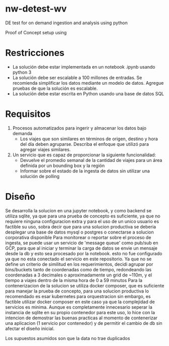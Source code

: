 # nw-detest-wv
DE test for on demand ingestion and analysis using python

Proof of Concept setup using 

# Restricciones
- La solución debe estar implementada en un notebook .ipynb usando python 3
- La solución debe ser escalable a 100 millones de entradas. Se recomienda simplificar los datos mediante un modelo de datos. Agregue pruebas de que la solución es escalable.
- La solución debe estar escrita en Python usando una base de datos SQL
# Requisitos

1. Procesos automatizados para ingerir y almacenar los datos bajo demanda
    - Los viajes que son similares en términos de origen, destino y hora del día deben agruparse. Describa el enfoque que utilizó para agregar viajes similares.
2. Un servicio que es capaz de proporcionar la siguiente funcionalidad:
    - Devuelve el promedio semanal de la cantidad de viajes para un área definida por un bounding box y la región
    - Informar sobre el estado de la ingesta de datos sin utilizar una solución de polling

# Diseño

Se desarrolla la solucion en una jupyter notebook, y como backend se utiliza sqlite, ya que para una prueba de concepto es suficiente, ya que no requiere ninguna configuracion extra y para el uso de un unico usuario es factible su uso, sobra decir que para una solucion productiva se deberia desplegar una base de datos mysql o postgres o conectarse a solucion corporativa disponible
Para monitorear o reportar sobre el proceso de ingesta, se puede usar un servicio de 'message queue' como pub/sub en GCP, para que al iniciar y terminar la carga de datos se envie un mensaje desde la db y esto sea procesado por la notebook. esto no fue configurado ya que no esta conectado el servicio en este repositorio.
Ya que no se define un criterio de similitud en los requerimientos, decidi agrupar por bins/buckets tanto de coordenadas como de tiempo, redondeando las coordenadas a 3 decimales o aproximadamente un grid de ~110m, y el tiempo a viajes dentro de la misma hora de 0 a 59 minutos
Para la contenerizacion de la solucion se utiliza docker composer, que es suficiente para manejar la prueba de concepto, para una solucion productiva lo recomendado es esar kubernetes para orquestracion sin embargo, es factible utilizar docker composer en este caso ya que la complejidad de servicios es minima.
Aunque es completamente innecesario seperar la instancia de sqlite en su propio contenedor para este uso, lo hice con la intencion de demostrar las buenas practicas al momento de contenerizar una aplicacion (1 servicio por contenedor) y de permitir el cambio de db sin afectar el diseño inicial.

Los supuestos asumidos son que la data no trae duplicados
